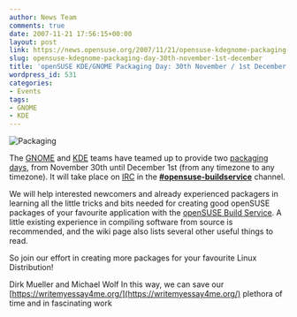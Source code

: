 ```yaml
---
author: News Team
comments: true
date: 2007-11-21 17:56:15+00:00
layout: post
link: https://news.opensuse.org/2007/11/21/opensuse-kdegnome-packaging-day-30th-november-1st-december/
slug: opensuse-kdegnome-packaging-day-30th-november-1st-december
title: 'openSUSE KDE/GNOME Packaging Day: 30th November / 1st December'
wordpress_id: 531
categories:
- Events
tags:
- GNOME
- KDE
---
```


![Packaging](//news.opensuse.org/wp-content/uploads/2007/11/rpm.png)

The [GNOME](//opensuse.org/GNOME/Team) and [KDE](//opensuse.org/KDE/Team) teams have teamed up to provide two [packaging days](//en.opensuse.org/Packaging/Packaging_Day), from November 30th until December 1st (from any timezone to any timezone). It will take place on [IRC](//opensuse.org/IRC) in the [**#opensuse-buildservice**](irc://irc.freenode.net/opensuse-buildservice) channel.

We will help interested newcomers and already experienced packagers in learning all the little tricks and bits needed for creating good openSUSE packages of your favourite application with the [openSUSE Build Service](//opensuse.org/Build_Service). A little existing experience in compiling software from source is recommended, and the wiki page also lists several other useful things to read.

So join our effort in creating more packages for your favourite Linux Distribution!

Dirk Mueller and Michael Wolf In this way, we can save our [https://writemyessay4me.org/](https://writemyessay4me.org/) plethora of time and in fascinating work
